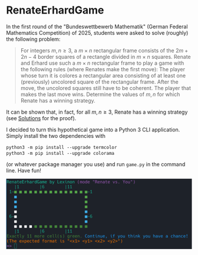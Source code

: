 # RenateErhardGame

In the first round of the "Bundeswettbewerb Mathematik" (German Federal Mathematics Competition) of 2025, students were asked to solve (roughly) the following problem:

> For integers $m,n\geq3$, a $m\times n$ rectangular frame consists of the $2m+2n-4$ border squares of a rectangle divided in $m\times n$ squares. Renate and Erhard use such a $m\times n$ rectangular frame to play a game with the following rules (where Renates make the first move): The player whose turn it is colores a rectangular area consisting of at least one (previously) uncolored square of the rectangular frame. After the move, the uncolored squares still have to be coherent. The player that makes the last move wins. Determine the values of $m,n$ for which Renate has a winning strategy.

It can be shown that, in fact, for all $m,n\geq3$, Renate has a winning strategy (see [Solutions](https://www.mathe-wettbewerbe.de/fileadmin/Mathe-Wettbewerbe/Bundeswettbewerb_Mathematik/Dokumente/Aufgaben_und_Loesungen_BWM/2025/bwm_2025_i_version_homepage_2_2025_03_16.pdf) for the proof).

I decided to turn this hypothetical game into a Python 3 CLI application. Simply install the two dependencies with
```
python3 -m pip install --upgrade termcolor
python3 -m pip install --upgrade colorama
```
(or whatever package manager you use) and run `game.py` in the command line. Have fun!

![Screenshot](screenshot.png)
